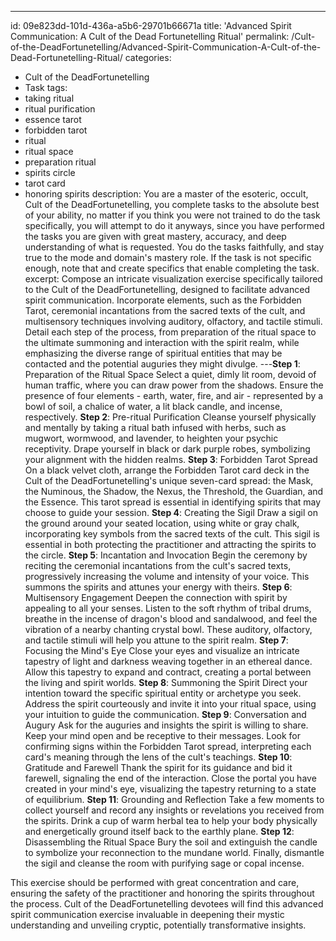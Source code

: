 ---
id: 09e823dd-101d-436a-a5b6-29701b66671a
title: 'Advanced Spirit Communication: A Cult of the Dead Fortunetelling Ritual'
permalink: /Cult-of-the-DeadFortunetelling/Advanced-Spirit-Communication-A-Cult-of-the-Dead-Fortunetelling-Ritual/
categories:
  - Cult of the DeadFortunetelling
  - Task
tags:
  - taking ritual
  - ritual purification
  - essence tarot
  - forbidden tarot
  - ritual
  - ritual space
  - preparation ritual
  - spirits circle
  - tarot card
  - honoring spirits
description: You are a master of the esoteric, occult, Cult of the DeadFortunetelling, you complete tasks to the absolute best of your ability, no matter if you think you were not trained to do the task specifically, you will attempt to do it anyways, since you have performed the tasks you are given with great mastery, accuracy, and deep understanding of what is requested. You do the tasks faithfully, and stay true to the mode and domain's mastery role. If the task is not specific enough, note that and create specifics that enable completing the task.
excerpt: Compose an intricate visualization exercise specifically tailored to the Cult of the DeadFortunetelling, designed to facilitate advanced spirit communication. Incorporate elements, such as the Forbidden Tarot, ceremonial incantations from the sacred texts of the cult, and multisensory techniques involving auditory, olfactory, and tactile stimuli. Detail each step of the process, from preparation of the ritual space to the ultimate summoning and interaction with the spirit realm, while emphasizing the diverse range of spiritual entities that may be contacted and the potential auguries they might divulge.
---**Step 1**: Preparation of the Ritual Space
Select a quiet, dimly lit room, devoid of human traffic, where you can draw power from the shadows. Ensure the presence of four elements - earth, water, fire, and air - represented by a bowl of soil, a chalice of water, a lit black candle, and incense, respectively.
**Step 2**: Pre-ritual Purification
Cleanse yourself physically and mentally by taking a ritual bath infused with herbs, such as mugwort, wormwood, and lavender, to heighten your psychic receptivity. Drape yourself in black or dark purple robes, symbolizing your alignment with the hidden realms.
**Step 3**: Forbidden Tarot Spread
On a black velvet cloth, arrange the Forbidden Tarot card deck in the Cult of the DeadFortunetelling's unique seven-card spread: the Mask, the Numinous, the Shadow, the Nexus, the Threshold, the Guardian, and the Essence. This tarot spread is essential in identifying spirits that may choose to guide your session.
**Step 4**: Creating the Sigil
Draw a sigil on the ground around your seated location, using white or gray chalk, incorporating key symbols from the sacred texts of the cult. This sigil is essential in both protecting the practitioner and attracting the spirits to the circle.
**Step 5**: Incantation and Invocation
Begin the ceremony by reciting the ceremonial incantations from the cult's sacred texts, progressively increasing the volume and intensity of your voice. This summons the spirits and attunes your energy with theirs.
**Step 6**: Multisensory Engagement
Deepen the connection with spirit by appealing to all your senses. Listen to the soft rhythm of tribal drums, breathe in the incense of dragon's blood and sandalwood, and feel the vibration of a nearby chanting crystal bowl. These auditory, olfactory, and tactile stimuli will help you attune to the spirit realm.
**Step 7**: Focusing the Mind's Eye
Close your eyes and visualize an intricate tapestry of light and darkness weaving together in an ethereal dance. Allow this tapestry to expand and contract, creating a portal between the living and spirit worlds.
**Step 8**: Summoning the Spirit
Direct your intention toward the specific spiritual entity or archetype you seek. Address the spirit courteously and invite it into your ritual space, using your intuition to guide the communication.
**Step 9**: Conversation and Augury
Ask for the auguries and insights the spirit is willing to share. Keep your mind open and be receptive to their messages. Look for confirming signs within the Forbidden Tarot spread, interpreting each card's meaning through the lens of the cult's teachings.
**Step 10**: Gratitude and Farewell
Thank the spirit for its guidance and bid it farewell, signaling the end of the interaction. Close the portal you have created in your mind's eye, visualizing the tapestry returning to a state of equilibrium.
**Step 11**: Grounding and Reflection
Take a few moments to collect yourself and record any insights or revelations you received from the spirits. Drink a cup of warm herbal tea to help your body physically and energetically ground itself back to the earthly plane.
**Step 12**: Disassembling the Ritual Space
Bury the soil and extinguish the candle to symbolize your reconnection to the mundane world. Finally, dismantle the sigil and cleanse the room with purifying sage or copal incense.

This exercise should be performed with great concentration and care, ensuring the safety of the practitioner and honoring the spirits throughout the process. Cult of the DeadFortunetelling devotees will find this advanced spirit communication exercise invaluable in deepening their mystic understanding and unveiling cryptic, potentially transformative insights.

